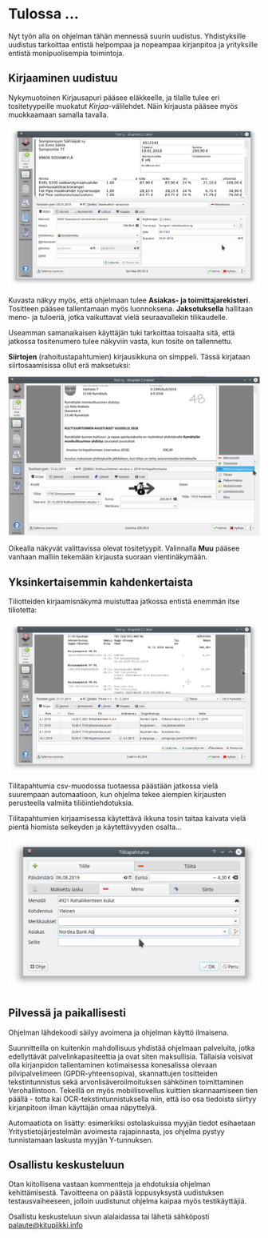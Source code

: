 # Tulossa ...

Nyt työn alla on ohjelman tähän mennessä suurin uudistus. Yhdistyksille uudistus tarkoittaa entistä helpompaa ja nopeampaa kirjanpitoa ja yrityksille entistä monipuolisempia toimintoja.

## Kirjaaminen uudistuu

Nykymuotoinen Kirjausapuri pääsee eläkkeelle, ja
tilalle tulee eri tositetyypeille muokatut *Kirjaa*-välilehdet. Näin kirjausta pääsee myös muokkaamaan samalla tavalla.

![](ostolasku.png)

Kuvasta näkyy myös, että ohjelmaan tulee **Asiakas- ja toimittajarekisteri**. Tositteen pääsee tallentamaan myös luonnoksena. **Jaksotuksella** hallitaan meno- ja tuloeriä, jotka vaikuttavat vielä seuraavallekin tilikaudelle.

Useamman samanaikaisen käyttäjän tuki tarkoittaa toisaalta sitä, että jatkossa tositenumero tulee näkyviin vasta, kun tosite on tallennettu.

**Siirtojen** (rahoitustapahtumien) kirjausikkuna on simppeli. Tässä kirjataan siirtosaamisissa ollut erä maksetuksi:

![](siirto.png)

Oikealla näkyvät valittavissa olevat tositetyypit. Valinnalla **Muu** pääsee vanhaan malliin tekemään kirjausta suoraan vientinäkymään.

## Yksinkertaisemmin kahdenkertaista

Tiliotteiden kirjaamisnäkymä muistuttaa jatkossa entistä enemmän itse tiliotetta:

![](tiliote.png)

Tilitapahtumia csv-muodossa tuotaessa päästään jatkossa vielä suurempaan automaatioon, kun ohjelma tekee aiempien kirjausten perusteella valmiita tiliöintiehdotuksia.

Tilitapahtumien kirjaamisessa käytettävä ikkuna tosin taitaa kaivata vielä pientä hiomista selkeyden ja käytettävyyden osalta...

![](otekirjaaja.png)

## Pilvessä ja paikallisesti

Ohjelman lähdekoodi säilyy avoimena ja ohjelman käyttö ilmaisena.

Suunnitteilla on kuitenkin mahdollisuus yhdistää ohjelmaan palveluita, jotka edellyttävät palvelinkapasiteettia ja ovat siten maksullisia. Tällaisia voisivat olla kirjanpidon tallentaminen kotimaisessa konesalissa olevaan pilvipalvelimeen (GPDR-yhteensopiva), skannattujen tositteiden tekstintunnistus sekä arvonlisäveroilmoituksen sähköinen toimittaminen Verohallintoon. Tekeillä on myös mobiilisovellus kuittien skannaamiseen tien päällä - totta kai OCR-tekstintunnistuksella niin, että iso osa tiedoista siirtyy kirjanpitoon ilman käyttäjän omaa näpyttelyä.

Automaatiota on lisätty: esimerkiksi ostolaskuissa myyjän tiedot esihaetaan Yritystietojärjestelmän avoimesta rajapinnasta, jos ohjelma pystyy tunnistamaan laskusta myyjän Y-tunnuksen.

## Osallistu keskusteluun

Otan kiitollisena vastaan kommentteja ja ehdotuksia ohjelman kehittämisestä. Tavoitteena on päästä loppusyksystä uudistuksen testausvaiheeseen, jolloin uudistunut ohjelma kaipaa myös testikäyttäjiä.

Osallistu keskusteluun sivun alalaidassa tai lähetä sähköposti palaute@kitupiikki.info
